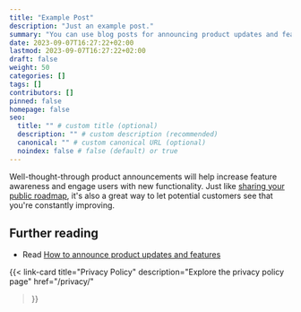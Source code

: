 ```yaml
---
title: "Example Post"
description: "Just an example post."
summary: "You can use blog posts for announcing product updates and features."
date: 2023-09-07T16:27:22+02:00
lastmod: 2023-09-07T16:27:22+02:00
draft: false
weight: 50
categories: []
tags: []
contributors: []
pinned: false
homepage: false
seo:
  title: "" # custom title (optional)
  description: "" # custom description (recommended)
  canonical: "" # custom canonical URL (optional)
  noindex: false # false (default) or true
---
```


Well-thought-through product announcements will help increase feature awareness and engage users with new functionality. Just like [sharing your public roadmap](https://canny.io/blog/should-you-have-a-public-roadmap/), it's also a great way to let potential customers see that you're constantly improving.

## Further reading

- Read [How to announce product updates and features](https://canny.io/blog/announce-product-updates-features/)

{{< link-card
  title="Privacy Policy"
  description="Explore the privacy policy page"
  href="/privacy/"
>}}